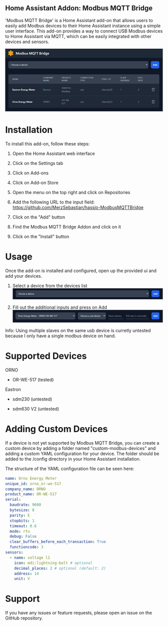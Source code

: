 ## Home Assistant Addon: Modbus MQTT Bridge

'Modbus MQTT Bridge' is a Home Assistant add-on that allows users to easily add Modbus devices to their Home Assistant instance using a simple user interface. This add-on provides a way to connect USB Modbus devices to Home Assistant via MQTT, which can be easily integrated with other devices and sensors.

![main_page](https://raw.githubusercontent.com/MerzSebastian/hassio-ModbusMQTTBridge/main/modbus_mqtt_bridge/documentation/main_page.png)

# Installation

To install this add-on, follow these steps:

1. Open the Home Assistant web interface

2. Click on the Settings tab

3. Click on Add-ons

4. Click on Add-on Store

5. Open the menu on the top right and click on Repositories

6. Add the following URL to the input field: https://github.com/MerzSebastian/hassio-ModbusMQTTBridge

7. Click on the "Add" button

8. Find the Modbus MQTT Bridge Addon and click on it

9. Click on the "Install" button

# Usage

Once the add-on is installed and configured, open up the provided ui and add your devices.

1. Select a device from the devices list
   ![device_not_selected](https://raw.githubusercontent.com/MerzSebastian/hassio-ModbusMQTTBridge/main/modbus_mqtt_bridge/documentation/device_not_selected.png)

2. Fill out the additional inputs and press on Add
   ![device_selected](https://raw.githubusercontent.com/MerzSebastian/hassio-ModbusMQTTBridge/main/modbus_mqtt_bridge/documentation/device_selected.png)

Info: Using multiple slaves on the same usb device is curretly untested because I only have a single modbus device on hand.

# Supported Devices

ORNO

- OR-WE-517 (tested)

Eastron

- sdm230 (untested)

- sdm630 V2 (untested)

# Adding Custom Devices

If a device is not yet supported by Modbus MQTT Bridge, you can create a custom device by adding a folder named "custom-modbus-devices" and adding a custom YAML configuration for your device. The folder should be added to the /config directory in your Home Assistant installation.

The structure of the YAML configuration file can be seen here:

```yaml
name: Orno Energy Meter
unique_id: orno_or-we-517
company_name: ORNO
product_name: OR-WE-517
serial:
  baudrate: 9600
  bytesize: 8
  parity: E
  stopbits: 1
  timeout: 0.6
  mode: rtu
  debug: False
  clear_buffers_before_each_transaction: True
  functioncode: 3
sensors:
  - name: voltage l1
    icon: mdi:lightning-bolt # optional
    decimal_places: 2 # optional (default: 2)
    address: 14
    unit: V
```

# Support

If you have any issues or feature requests, please open an issue on the GitHub repository.

